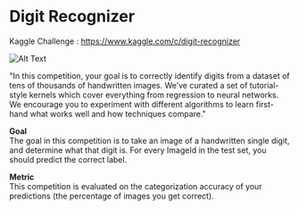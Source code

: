 # Digit Recognizer
  
Kaggle Challenge : https://www.kaggle.com/c/digit-recognizer  

![Alt Text](http://i.imgur.com/nmyGH4g.png)

"In this competition, your goal is to correctly identify digits from a dataset of tens of thousands of handwritten images. We’ve curated a set of tutorial-style kernels which cover everything from regression to neural networks. We encourage you to experiment with different algorithms to learn first-hand what works well and how techniques compare."

**Goal**  
The goal in this competition is to take an image of a handwritten single digit, and determine what that digit is.
For every ImageId in the test set, you should predict the correct label.  

**Metric**  
This competition is evaluated on the categorization accuracy of your predictions (the percentage of images you get correct).  
